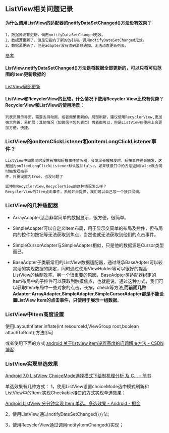 ## ListView相关问题记录

#### 为什么调用ListView的适配器的notifyDataSetChanged()方法没有效果？ 
	1，数据源没有更新，调用notifyDataSetChanged无效。
	2，数据源更新了，但是它指向了新的的引用，调用notifyDataSetChanged无效。
	3，数据源更新了，但是adapter没有收到消息通知，无法动态更新列表。

[参考](http://www.chongchonggou.com/g_68521422.html)

#### ListView.notifyDataSetChanged()方法是将数据全部更新的，可以只将可见范围的Item更新数据的 

[ListView局部更新](http://www.10tiao.com/html/330/201701/2653578459/2.html)

#### ListView和RecyclerView的比较，什么情况下使用Recycler View比较有优势？RecyclerView和ListView的使用场景：
	
	列表页展示界面，需要支持动画，或者频繁更新的，局部刷新，建议使用RecyclerView,更加强大完善，易扩展；其他情况（如微信卡包列表页）两者都可以，但是ListView在使用上会更加方便，快捷。

### ListView的onItemClickListener和onItemLongClickListener事件？
	ListView中如果同时设置长按和短按事件监听器，会发现长按触发时，短按事件也会触发，这是因为onItemLongClickListener默认返回false，如果该接口中的方法返回false就会同时触发短按事
	件，只要设置为true，也没问题了

	延伸到RecyclerView,RecyclerView的这种情况怎么样？	
	RecyclerView的Item点击事件，系统并未提供，我们可以自己写一个接口回调。

### ListView的几种适配器
- ArrayAdapter适合非常简单的数据显示，很方便，很简单。

- SimpleAdapter可以自定义Item布局，用于显示交简单的布局及控件，但布局内的控件如按钮等无法获取到焦点，当然也就无法获取到他们的点击事件。

- SimpleCursorAdapter与SimpleAdapter相似，只是他的数据源是Cursor类型而已。

- BaseAdpter子类最常用的ListView数据适配器，通过继承BaseAdpter可以较灵活的实现数据的绑定，同时通过使用ViewHolder等可以很好的提高ListView的绘制效率。另一个很重要的原因，BaseAdpter类适配器绑定的Item布局中的子控件可以获取到触摸焦点，也就是说，通过这种方式，我们可以获取Item布局中一些对象的点击，长按，check等方法,**而前面几种Adapter:ArrayAdapter,SimpleAdapter,SimpleCursorAdapter都是不能设置ListView Item的点击事件，只使用于展示一组数据**。


### ListView中Item高度设置

使用LayoutInflater.inflate(int resourceId,ViewGroup root,boolean attachToRoot);方法即可

或者使用下面的方式 [android 关于listview item设置高度的问题解决方法 \- CSDN博客](http://blog.csdn.net/coderinchina/article/details/50670505)

### ListView实现单选效果
[Android 7\.0 ListView ChoiceMode选择模式下绘制机理分析 及 C\.\.\. \- 简书](http://www.jianshu.com/p/53733b379750)

单选效果有几种方式：
1，使用ListView设置choiceMode选中模式刷新和ListView中的Item·实现Checkable接口的方式实现单选效果；

[Android ListView 分分钟实现 Item 单选、多选效果 \- Android \- 掘金](https://juejin.im/entry/587484dd61ff4b005c538819)

2，使用ListView,通过notifyDateSetChanged()方法;

3，使用RecyclerView通过调用notifyItemChanged()实现；